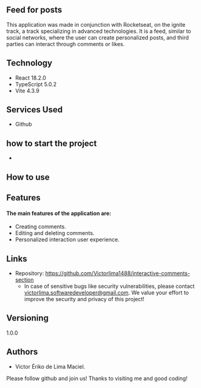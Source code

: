## Feed for posts
This application was made in conjunction with Rocketseat, on the ignite track, a track specializing in advanced technologies. It is a feed, similar to social networks, where the user can create personalized posts, and third parties can interact through comments or likes.

## Technology
* React 18.2.0
* TypeScript 5.0.2
* Vite 4.3.9

## Services Used
* Github

## how to start the project
* 
## How to use


## Features
#### The main features of the application are:
* Creating comments.
* Editing and deleting comments.
* Personalized interaction user experience.
## Links
* Repository: https://github.com/Victorlima1488/interactive-comments-section
  * In case of sensitive bugs like security vulnerabilities, please contact victorlima.softwaredeveloper@gmail.com. We value your effort     to improve the security and privacy of this project!
## Versioning
1.0.0
## Authors
* Victor Ériko de Lima Maciel.

Please follow github and join us! Thanks to visiting me and good coding!


